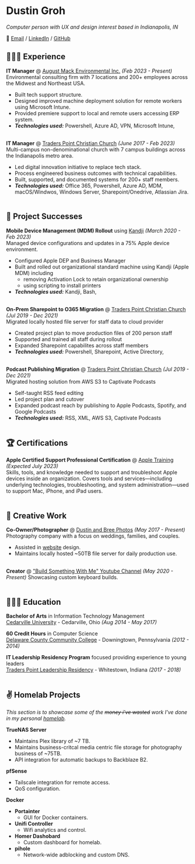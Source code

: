 # Dustin Groh

_Computer person with UX and design interest based in Indianapolis, IN_ <br>

💬 [Email](mailto:dustingroh33@gmail.com) / [LinkedIn](https://www.linkedin.com/in/dustingroh/) / [GitHub](https://github.com//)

## 👩🏼‍💻 Experience

**IT Manager** @ [August Mack Environmental Inc.](https://augustmack.com/) _(Feb 2023 - Present)_ <br>
Environmental consulting firm with 7 locations and 200+ employees across the Midwest and Northeast USA.
  - Built tech support structure.
  - Designed improved machine deployment solution for remote workers using Microsoft Intune.
  - Provided premiere support to local and remote users accessing ERP system.
  - **_Technologies used:_** Powershell, Azure AD, VPN, Microsoft Intune, 
<br><br>

**IT Manager** @ [Traders Point Christian Church](https://tpcc.org/) _(June 2017 - Feb 2023)_ <br>
Multi-campus non-denominational church with 7 campus buildings across the Indianapolis metro area.
  - Led digital innovation initiative to replace tech stack.
  - Process engineered business outcomes with technical capabilities.
  - Built, supported, and documented systems for 200+ staff members. 
  - **_Technologies used:_** Office 365, Powershell, Azure AD, MDM, macOS/Windwos, Windows Server, Sharepoint/Onedrive, Atlassian Jira.
<br><br>


## 📌 Project Successes

**Mobile Device Management (MDM) Rollout** using [Kandji](https://kandji.io/) _(March 2020 - Feb 2023)_<br>
Managed device configurations and updates in a 75% Apple device environment.
  - Configured Apple DEP and Business Manager
  - Built and rolled out organizational standard machine using Kandji (Apple MDM) including
    - removing Activation Lock to retain organizational ownership
    - using scripting to install printers 
  - **_Technologies used:_** Kandji, Bash, 
  <br><br>
  
**On-Prem Sharepoint to O365 Migration** @ [Traders Point Christian Church](https://tpcc.org/) _(Jul 2019 - Dec 2021)_ <br>
Migrated locally hosted file server for staff data to cloud provider
  - Created project plan to move production files of 200 person staff 
  - Supported and trained all staff during rollout
  - Expanded Sharepoint capabilites across staff members
  - **_Technologies used:_** Powershell, Sharepoint, Active Directory,
  <br><br>

**Podcast Publishing Migration** @ [Traders Point Christian Church](https://tpcc.org/) _(Jul 2019 - Dec 2021)_ <br>
Migrated hosting solution from AWS S3 to Captivate Podcasts
  - Self-taught RSS feed editing
  - Led project plan and cutover
  - Expanded podcast reach by publishing to Apple Podcasts, Spotify, and Google Podcasts
  - **_Technologies used:_** RSS, XML, AWS S3, Captivate Podcasts
  <br><br>


## 🏆 Certifications

**Apple Certified Support Professional Certification** @ [Apple Training](https://training.apple.com/it) _(Expected July 2023)_ <br>
Skills, tools, and knowledge needed to support and troubleshoot Apple devices inside an organization. Covers tools and services—including underlying technologies, troubleshooting, and system administration—used to support Mac, iPhone, and iPad users.
<br><br>


## 🎤 Creative Work
    
**Co-Owner/Photographer** @ [Dustin and Bree Photos](http://dustinandbree.com/) _(May 2017 - Present)_ <br>
Photography company with a focus on weddings, families, and couples.
  - Assisted in [website](https://dustinandbree.com/) design.
  - Maintains locally hosted ~50TB file server for daily production use.
   <br><br>

**Creator** @ ["Build Something With Me" Youtube Channel](https://www.youtube.com/channel/UCvNVONhb6X0vQL3VJRaUhRw) _(May 2020 - Present)_ 
Showcasing custom keyboard builds.
<br><br>


## 👩🏼‍🎓 Education

**Bachelor of Arts** in Information Technology Management<br>
[Cedarville University](https://www.cedarville.edu/) - Cedarville, Ohio _(Aug 2014 - May 2017)_ <br>

**60 Credit Hours** in Computer Science<br>
[Delaware County Community College](https://www.dccc.edu/) - Downingtown, Pennsylvania _(2012 - 2014)_

**IT Leadership Residency Program** focused providing experience to young leaders<br>
[Traders Point Leadership Residency](https://tpcc.org/leadership-residents) - Whitestown, Indiana _(2017 - 2018)_
 <br><br>


## ✌ Homelab Projects
_This section is to showcase some of the ~~money i've wasted~~ work I've done in my personal [homelab](https://www.reddit.com/r/homelab)._

**TrueNAS Server** 
- Maintains Plex library of ~7 TB.
- Maintains business-critcal media centric file storage for photography business of ~75TB.
- API integration for automatic backups to Backblaze B2.

**pfSense**
- Tailscale integration for remote access.
- QoS configuration.

**Docker**
-  **Portainter**
    - GUI for Docker containers. 
-  **Unifi Controller**
    - Wifi analytics and control. 
-  **Homer Dashobard**
    -  Custom dashboard for homelab.
- **pihole**
    - Network-wide adblocking and custom DNS. 
